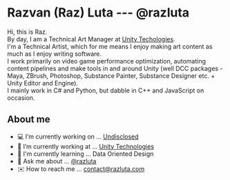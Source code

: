 # Razvan (Raz) Luta --- @razluta
Hi, this is Raz.\
By day, I am a Technical Art Manager at [Unity Techologies](https://unity.com/).\
I'm a Technical Artist, which for me means I enjoy making art content as much as I enjoy writing software.\
I work primarily on video game performance optimization, automating content pipelines and make tools in and around Unity (well DCC packages - Maya, ZBrush, Photoshop, Substance Painter, Substance Designer etc. + Unity Editor and Engine).\
I mainly work in C# and Python, but dabble in C++ and JavaScript on occasion.

## About me
- 💻 I’m currently working on ... [Undisclosed]()
- 📂 I’m currently working at ... [Unity Technologies](https://unity.com/)
- 🔑 I'm currently learning ... Data Oriented Design
- 💬 Ask me about ... [@razluta](https://twitter.com/razluta)
- ✉️ How to reach me ... contact@razluta.com
